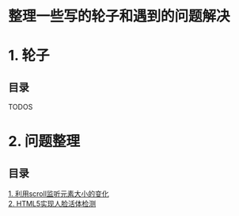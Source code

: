 # 整理一些写的轮子和遇到的问题解决

# 1. 轮子

## 目录

TODOS


# 2. 问题整理

## 目录

<a href="problems/scroll-resize/README.md">1. 利用scroll监听元素大小的变化</a></br>
<a href="problems/人脸动态检测/README.md">2. HTML5实现人脸活体检测</a></br>